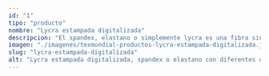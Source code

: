 ```yaml
---
id: "1"
tipo: "producto"
nombre: "Lycra estampada digitalizada"
descripcion: "El spandex, elastano o simplemente lycra es una fibra sintética sumamente elástica, es duradera, se seca rápidamente y es resistente al sudor. Por estas características es ideal para confeccionar cualquier prenda deportiva. Contamos con una gran variedad de lycras con diferentes diseños."
imagen: "./imagenes/texmundial-productos-lycra-estampada-digitalizada.jpg"
slug: "lycra-estampada-digitalizada"
alt: "Lycra estampada digitalizada, spandex o elastano con diferentes diseños coloridos."
---
```


